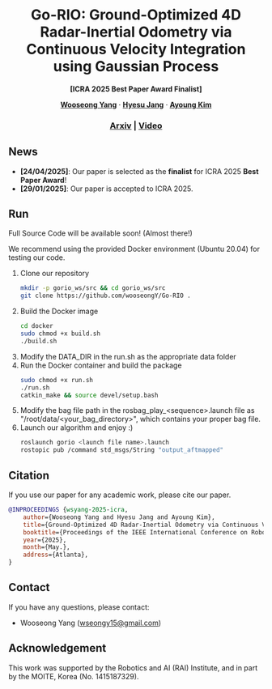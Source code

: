 <p align="center">
  <h1 align="center">Go-RIO: Ground-Optimized 4D Radar-Inertial Odometry via Continuous Velocity Integration using Gaussian Process</h1>
  <p align="center"><strong>[ICRA 2025 Best Paper Award Finalist]</strong></p>
  <p align="center">
    <a href="https://scholar.google.com/citations?hl=en&user=lh2KUKMAAAAJ"><strong>Wooseong Yang</strong></a>
    ·
    <a href="https://scholar.google.com/citations?hl=en&user=liSzSegAAAAJ"><strong>Hyesu Jang</strong></a>
    ·
    <a href="https://scholar.google.com/citations?hl=en&user=7yveufgAAAAJ"><strong>Ayoung Kim</strong></a>
  </p>
  <h3 align="center"><a href="https://arxiv.org/abs/2502.08093">Arxiv</a> | <a href="https://www.youtube.com/watch?v=0FnJ_BZe3vo&t=9s">Video</a></h3>
  <div align="center"></div>
</p>

## News
* **[24/04/2025]**: Our paper is selected as the **finalist** for ICRA 2025 **Best Paper Award**!
* **[29/01/2025]**: Our paper is accepted to ICRA 2025.

## Run
Full Source Code will be available soon! (Almost there!)

We recommend using the provided Docker environment (Ubuntu 20.04) for testing our code.

1. Clone our repository
    ```bash
    mkdir -p gorio_ws/src && cd gorio_ws/src
    git clone https://github.com/wooseongY/Go-RIO .
    ```
2. Build the Docker image
   ```bash
   cd docker
   sudo chmod +x build.sh
   ./build.sh
   ```
3. Modify the DATA_DIR in the run.sh as the appropriate data folder
4. Run the Docker container and build the package
    ```bash
    sudo chmod +x run.sh
    ./run.sh
    catkin_make && source devel/setup.bash
    ```
5. Modify the bag file path in the rosbag_play_\<sequence\>.launch file as "/root/data/<your_bag_directory>", which contains your proper bag file.
6. Launch our algorithm and enjoy :)
   ```bash
   roslaunch gorio <launch file name>.launch
   rostopic pub /command std_msgs/String "output_aftmapped"
   ```

## Citation
If you use our paper for any academic work, please cite our paper.
```bibtex
@INPROCEEDINGS {wsyang-2025-icra,
    author={Wooseong Yang and Hyesu Jang and Ayoung Kim},
    title={Ground-Optimized 4D Radar-Inertial Odometry via Continuous Velocity Integration using Gaussian Process},
    booktitle={Proceedings of the IEEE International Conference on Robotics and Automation (ICRA)},
    year={2025},
    month={May.},
    address={Atlanta},
}
```

## Contact
If you have any questions, please contact:
- Wooseong Yang ([wseongy15@gmail.com]())

## Acknowledgement 
This work was supported by the Robotics and AI (RAI) Institute, and in part by the MOITE, Korea (No. 1415187329).
